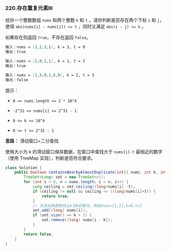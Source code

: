 ### 220.存在重复元素III

给你一个整数数组 `nums` 和两个整数 `k` 和 `t` 。请你判断是否存在两个下标 `i` 和 `j`，使得 `abs(nums[i] - nums[j]) <= t` ，同时又满足 `abs(i - j) <= k` 。

如果存在则返回 `true`，不存在返回 `false`。

```markdown
输入：nums = [1,2,3,1], k = 3, t = 0
输出：true

输入：nums = [1,0,1,1], k = 1, t = 2
输出：true

输入：nums = [1,5,9,1,5,9], k = 2, t = 3
输出：false
```

提示：

- `0 <= nums.length <= 2 * 10^4`
- `-2^31 <= nums[i] <= 2^31 - 1`
- `0 <= k <= 10^4`

- `0 <= t <= 2^31 - 1`



**思路：** 滑动窗口+二分查找

使用大小为 k 的滑动窗口保存数据，在窗口中查找大于 `nums[i]-t` 最相近的数字（使用 TreeMap 实现），判断是否符合要求。

``` java
class Solution {
    public boolean containsNearbyAlmostDuplicate(int[] nums, int k, int t) {
        TreeSet<Long> set = new TreeSet<>();
        for (int i = 0, n = nums.length; i < n; i++) {
            Long ceiling = set.ceiling((long)nums[i] -t);
            if (ceiling != null && ceiling <= ((long)nums[i]+t)) {
                return true;
            }
            // 先添加再删除防止k为0的情况，例如nums=[1,2],k=0,t=1 
            set.add((long) nums[i]);
            if (set.size() == k + 1) {
                set.remove((long) nums[i - k]);
            }
        }
        return false;
    }
}
```

